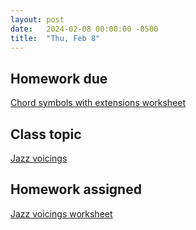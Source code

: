 ```yaml
---
layout: post
date:   2024-02-08 00:00:00 -0500
title:  "Thu, Feb 8"
---
```


## Homework due

[Chord symbols with extensions worksheet](https://viva.pressbooks.pub/openmusictheory/chapter/chord-symbols/#assignments)

## Class topic

[Jazz voicings](https://viva.pressbooks.pub/openmusictheory/chapter/jazz-voicings/)

## Homework assigned

[Jazz voicings worksheet](https://viva.pressbooks.pub/openmusictheory/chapter/jazz-voicings/#assignments)

